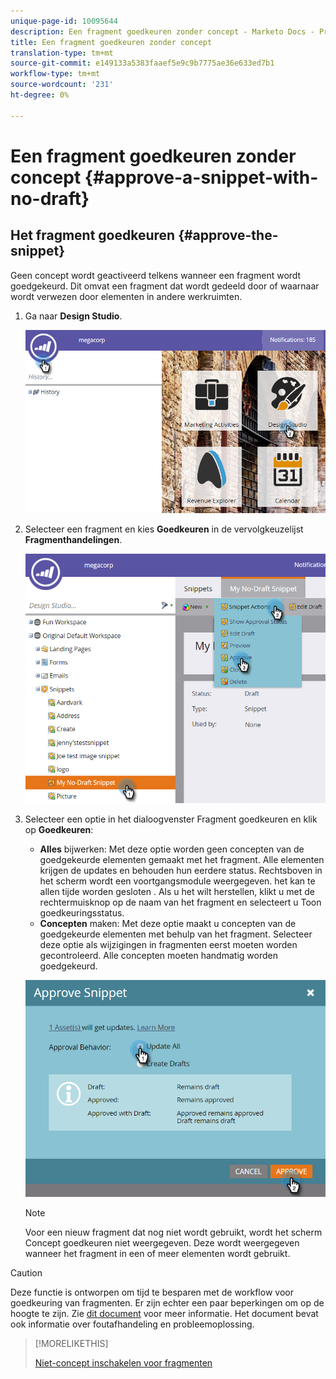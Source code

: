 ```yaml
---
unique-page-id: 10095644
description: Een fragment goedkeuren zonder concept - Marketo Docs - Productdocumentatie
title: Een fragment goedkeuren zonder concept
translation-type: tm+mt
source-git-commit: e149133a5383faaef5e9c9b7775ae36e633ed7b1
workflow-type: tm+mt
source-wordcount: '231'
ht-degree: 0%

---
```



# Een fragment goedkeuren zonder concept {#approve-a-snippet-with-no-draft}

## Het fragment goedkeuren {#approve-the-snippet}

Geen concept wordt geactiveerd telkens wanneer een fragment wordt goedgekeurd. Dit omvat een fragment dat wordt gedeeld door of waarnaar wordt verwezen door elementen in andere werkruimten.

1. Ga naar **Design Studio**.

   ![](assets/go-to-design-studio.png)

1. Selecteer een fragment en kies **Goedkeuren** in de vervolgkeuzelijst **Fragmenthandelingen**.

   ![](assets/approve-snippet.png)

1. Selecteer een optie in het dialoogvenster Fragment goedkeuren en klik op **Goedkeuren**:

   * **Alles** bijwerken: Met deze optie worden geen concepten van de goedgekeurde elementen gemaakt met het fragment. Alle elementen krijgen de updates en behouden hun eerdere status. Rechtsboven in het scherm wordt een voortgangsmodule weergegeven. het kan te allen tijde worden gesloten . Als u het wilt herstellen, klikt u met de rechtermuisknop op de naam van het fragment en selecteert u Toon goedkeuringsstatus.
   * **Concepten** maken: Met deze optie maakt u concepten van de goedgekeurde elementen met behulp van het fragment. Selecteer deze optie als wijzigingen in fragmenten eerst moeten worden gecontroleerd. Alle concepten moeten handmatig worden goedgekeurd.

   ![](assets/snippet-dialog-box.png)

   >[!NOTE]
   >
   >Voor een nieuw fragment dat nog niet wordt gebruikt, wordt het scherm Concept goedkeuren niet weergegeven. Deze wordt weergegeven wanneer het fragment in een of meer elementen wordt gebruikt.

>[!CAUTION]
>
>Deze functie is ontworpen om tijd te besparen met de workflow voor goedkeuring van fragmenten. Er zijn echter een paar beperkingen om op de hoogte te zijn. Zie [dit document](https://nation.marketo.com/docs/DOC-4415) voor meer informatie. Het document bevat ook informatie over foutafhandeling en probleemoplossing.

>[!MORELIKETHIS]
>
>[Niet-concept inschakelen voor fragmenten](../../../../product-docs/administration/users-and-roles/managing-user-roles-and-permissions/enable-no-draft-for-snippets.md)

